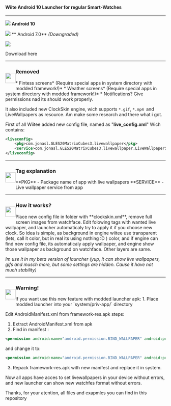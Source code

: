 #### Wiite Android 10 Launcher for regular Smart-Watches
---------------------------------

![](https://img.shields.io/badge/API%20Target-29-green) **Android 10**

![](https://img.shields.io/badge/API%20Min-24-orange) ** Android 7.0** *(Downgraded)*

![](https://img.shields.io/badge/Package-com.wiite.home-blue)

Download here


---------------------------------
<div><p style="float: left;"><img src="https://cdn1.iconfinder.com/data/icons/color-bold-style/21/56-512.png" height="32" width="32"></p><p><h3>Removed</h3></p>
</div>
* Fintess screens* (Require special apps in system directory with modded framework!)*
* Weather screens* (Require special apps in system directory with modded framework!)*
* Notifications? Give permissions nad its should work properly.

It also included new ClockSkin engine, wich supports `*.gif`, `*.mp4 `and LiveWallpapers as resource. Am make some research and there what i got. 

First of all Wiitee added new config file, named as "**live_config.xml**"
Wich contains:
```xml
<liveconfig>
	<pkg>com.jonasl.GLES20MatrixCubes3.livewallpaper</pkg>
	<service>com.jonasl.GLES20MatrixCubes3.livewallpaper.LiveWallpaperService</service>
</liveconfig>
```

---------------------------------
<div><p style="float: left;"><img src="https://upload.wikimedia.org/wikipedia/commons/thumb/2/25/Info_icon-72a7cf.svg/1200px-Info_icon-72a7cf.svg.png" height="32" width="32"></p><p><h3>Tag explanation</h3></p>
</div>
**PKG** - Package name of app with live wallpapers
**SERVICE** - Live wallpaper service from app

---------------------------------
<div><p style="float: left;"><img src="https://upload.wikimedia.org/wikipedia/commons/thumb/4/4b/Gear_icon-72a7cf.svg/1200px-Gear_icon-72a7cf.svg.png" height="32" width="32"></p><p><h3>How it works?</h3></p>
</div>
Place new config file in folder with **clockskin.xml**, remove full screen images from watchface. 
Edit folowing tags with wanted live wallpaper, and launcher automaticaly try to apply it if you choose new clock.
So idea is simple, as background in engine wiitee use transparent (lets, call it color, but in real its using nothing :D ) color, and if engine can find new config file, its automaticaly apply wallpaper, and engine show those wallpaper as background on watchface. Other layers are same. 

*Im use it in my beta version of launcher (yup, it can show live wallpapers, gifs and musch more, but some settings are hidden. Cause it have not much stability)*



---------------------------------
<div><p style="float: left;"><img src="https://d1nhio0ox7pgb.cloudfront.net/_img/g_collection_png/standard/512x512/sign_warning.png" height="32" width="32"></p><p><h3>Warning!</h3></p>
</div>
If you want use this new feature with modded launcher apk:
1. Place modded launcher into your `system/priv-app/` directory

Edit AndroidManifest.xml from framework-res.apk steps:
1. Extract AndroidManifest.xml from apk
2. Find in manifest :
```xml
<permission android:name="android.permission.BIND_WALLPAPER" android:protectionLevel="signature"/>
```
and change it to:
```xml
<permission android:name="android.permission.BIND_WALLPAPER" android:protectionLevel="normal"/>
```
3. Repack framework-res.apk with new manifest and replace it in system.

Now all apps have acces to set livewallpapers in your device without errors, and new launcher can show new watchfes format without errors.

Thanks, for your atention, all files and exapmles you can find in this repository

